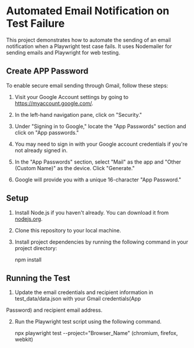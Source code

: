 # Automated Email Notification on Test Failure

This project demonstrates how to automate the sending of an email notification when a Playwright test case fails. It uses Nodemailer for sending emails and Playwright for web testing.

## Create APP Password

To enable secure email sending through Gmail, follow these steps:

1. Visit your Google Account settings by going to https://myaccount.google.com/.

2. In the left-hand navigation pane, click on "Security."

3. Under "Signing in to Google," locate the "App Passwords" section and click on "App passwords."

3. You may need to sign in with your Google account credentials if you're not already signed in.

4. In the "App Passwords" section, select "Mail" as the app and "Other (Custom Name)" as the device. Click "Generate."

5. Google will provide you with a unique 16-character "App Password."

## Setup

1. Install Node.js if you haven't already. You can download it from [nodejs.org](https://nodejs.org/).

2. Clone this repository to your local machine.

3. Install project dependencies by running the following command in your project directory:

   npm install

## Running the Test

1. Update the email credentials and recipient information in test_data/data.json with your Gmail credentials(App

Password) and recipient email address.

2. Run the Playwright test script using the following command.

    npx playwright test --project="Browser_Name" (chromium, firefox, webkit)
